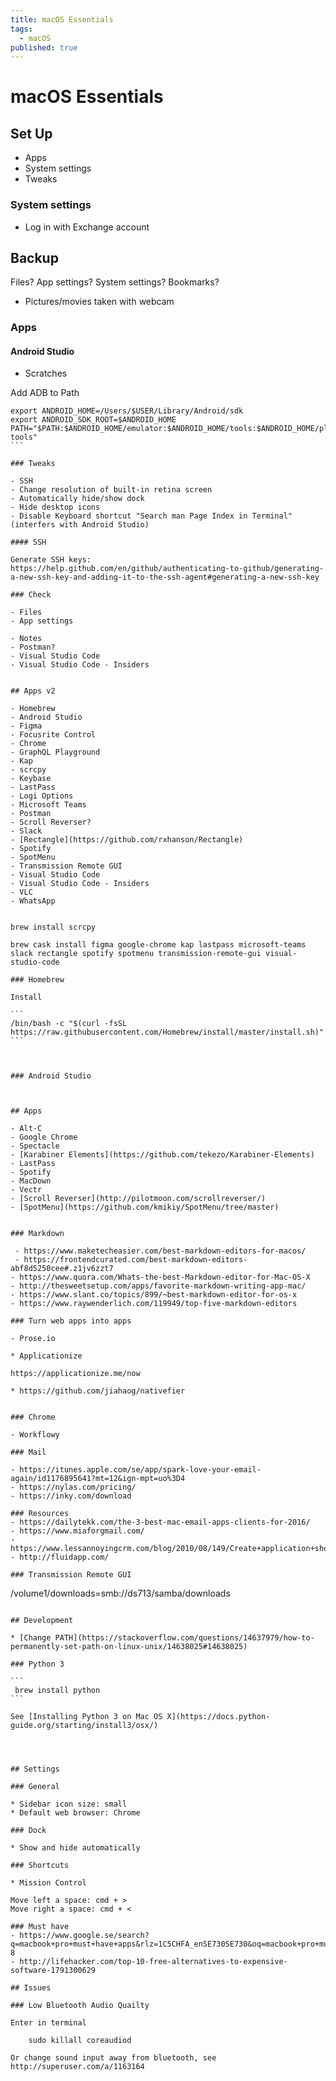 ```yaml
---
title: macOS Essentials
tags:
  - macOS
published: true
---
```


# macOS Essentials



## Set Up

- Apps
- System settings
- Tweaks


### System settings

- Log in with Exchange account


## Backup 

Files? 
App settings?
System settings?
Bookmarks?

- Pictures/movies taken with webcam

### Apps


#### Android Studio 

- Scratches

Add ADB to Path

````
export ANDROID_HOME=/Users/$USER/Library/Android/sdk
export ANDROID_SDK_ROOT=$ANDROID_HOME
PATH="$PATH:$ANDROID_HOME/emulator:$ANDROID_HOME/tools:$ANDROID_HOME/platform-tools"
```

### Tweaks

- SSH
- Change resolution of built-in retina screen
- Automatically hide/show dock
- Hide desktop icons
- Disable Keyboard shortcut "Search man Page Index in Terminal" (interfers with Android Studio)

#### SSH

Generate SSH keys: 
https://help.github.com/en/github/authenticating-to-github/generating-a-new-ssh-key-and-adding-it-to-the-ssh-agent#generating-a-new-ssh-key

### Check

- Files
- App settings

- Notes
- Postman?
- Visual Studio Code
- Visual Studio Code - Insiders


## Apps v2

- Homebrew
- Android Studio 
- Figma
- Focusrite Control
- Chrome
- GraphQL Playground
- Kap
- scrcpy
- Keybase
- LastPass
- Logi Options
- Microsoft Teams
- Postman
- Scroll Reverser?
- Slack
- [Rectangle](https://github.com/rxhanson/Rectangle)
- Spotify
- SpotMenu
- Transmission Remote GUI
- Visual Studio Code
- Visual Studio Code - Insiders
- VLC
- WhatsApp


brew install scrcpy

brew cask install figma google-chrome kap lastpass microsoft-teams slack rectangle spotify spotmenu transmission-remote-gui visual-studio-code

### Homebrew

Install

```
/bin/bash -c "$(curl -fsSL https://raw.githubusercontent.com/Homebrew/install/master/install.sh)"
```



### Android Studio



## Apps

- Alt-C
- Google Chrome
- Spectacle
- [Karabiner Elements](https://github.com/tekezo/Karabiner-Elements)
- LastPass
- Spotify
- MacDown
- Vectr
- [Scroll Reverser](http://pilotmoon.com/scrollreverser/)
- [SpotMenu](https://github.com/kmikiy/SpotMenu/tree/master)


### Markdown

 - https://www.maketecheasier.com/best-markdown-editors-for-macos/
 - https://frontendcurated.com/best-markdown-editors-abf8d5250cee#.z1jv6zzt7
- https://www.quora.com/Whats-the-best-Markdown-editor-for-Mac-OS-X
- http://thesweetsetup.com/apps/favorite-markdown-writing-app-mac/
- https://www.slant.co/topics/899/~best-markdown-editor-for-os-x
- https://www.raywenderlich.com/119949/top-five-markdown-editors

### Turn web apps into apps

- Prose.io

* Applicationize

https://applicationize.me/now

* https://github.com/jiahaog/nativefier


### Chrome

- Workflowy

### Mail

- https://itunes.apple.com/se/app/spark-love-your-email-again/id1176895641?mt=12&ign-mpt=uo%3D4
- https://nylas.com/pricing/
- https://inky.com/download

### Resources
- https://dailytekk.com/the-3-best-mac-email-apps-clients-for-2016/
- https://www.miaforgmail.com/
- https://www.lessannoyingcrm.com/blog/2010/08/149/Create+application+shortcuts+in+Google+Chrome+on+a+Mac
- http://fluidapp.com/

### Transmission Remote GUI 

````
/volume1/downloads=smb://ds713/samba/downloads
````

## Development

* [Change PATH](https://stackoverflow.com/questions/14637979/how-to-permanently-set-path-on-linux-unix/14638025#14638025)

### Python 3

```
 brew install python
```

See [Installing Python 3 on Mac OS X](https://docs.python-guide.org/starting/install3/osx/)




## Settings

### General 

* Sidebar icon size: small
* Default web browser: Chrome

### Dock

* Show and hide automatically

### Shortcuts

* Mission Control

Move left a space: cmd + >
Move right a space: cmd + <

### Must have
- https://www.google.se/search?q=macbook+pro+must+have+apps&rlz=1C5CHFA_enSE730SE730&oq=macbook+pro+must+have+apps&aqs=chrome..69i57j0l5.8933j0j4&sourceid=chrome&ie=UTF-8
- http://lifehacker.com/top-10-free-alternatives-to-expensive-software-1791300629

## Issues

### Low Bluetooth Audio Quailty

Enter in terminal

    sudo killall coreaudiod
    
Or change sound input away from bluetooth, see http://superuser.com/a/1163164

